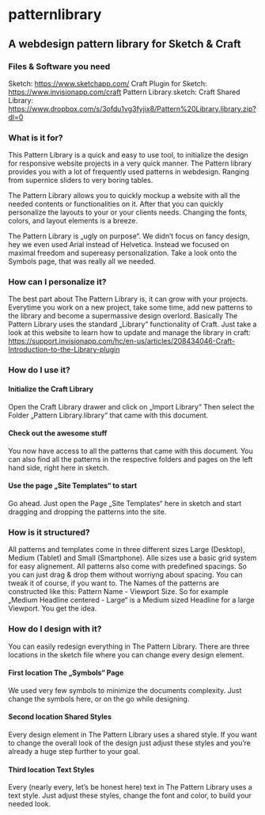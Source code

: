 # patternlibrary
## A webdesign pattern library for Sketch & Craft

### Files & Software you need
Sketch: https://www.sketchapp.com/
Craft Plugin for Sketch: https://www.invisionapp.com/craft
Pattern Library.sketch: 
Craft Shared Library: https://www.dropbox.com/s/3ofdu1vg3fyjix8/Pattern%20Library.library.zip?dl=0

### What is it for?
This Pattern Library is a quick and easy to use tool, to initialize the design for responsive website projects in a very quick manner. The Pattern library provides you with a lot of frequently used patterns in webdesign. Ranging from supernice sliders to very boring tables.

The Pattern Library allows you to quickly mockup a website with all the needed contents or functionalities on it. After that you can quickly personalize the layouts to your or your clients needs. Changing the fonts, colors, and layout elements is a breeze.

The Pattern Library is „ugly on purpose“. We didn’t focus on fancy design, hey we even used Arial instead of Helvetica. Instead we focused on maximal freedom and supereasy personalization. Take a look onto the Symbols page, that was really all we needed.

### How can I personalize it?
The best part about The Pattern Library is, it can grow with your projects. Everytime you work on a new project, take some time, add new patterns to the library and become a supermassive design overlord. Basically The Pattern Library uses the standard „Library“ functionality of Craft. Just take a look at this website to learn how to update and manage the library in craft:
https://support.invisionapp.com/hc/en-us/articles/208434046-Craft-Introduction-to-the-Library-plugin

### How do I use it?
#### Initialize the Craft Library
Open the Craft Library drawer and click on „Import Library“ Then select the Folder „Pattern Library.library“ that came with this document.

#### Check out the awesome stuff
You now have access to all the patterns that came with this document. You can also find all the patterns in the respective folders and pages on the left hand side, right here in sketch.

#### Use the page „Site Templates“ to start
Go ahead. Just open the Page „Site Templates“ here in sketch and start dragging and dropping the patterns into the site.

### How is it structured?
All patterns and templates come in three different sizes Large (Desktop), Medium (Tablet) and Small (Smartphone). Alle sizes use a basic grid system for easy alignement. All patterns also come with predefined spacings. So you can just drag & drop them without worriyng about spacing. You can tweak it of course, if you want to. The Names of the patterns are constructed like this: Pattern Name - Viewport Size.
So for example „Medium Headline centered - Large“ is a Medium sized Headline for a large Viewport. You get the idea.

### How do I design with it?
You can easily redesign everything in The Pattern Library. There are three locations in the sketch file where you can change every design element.

#### First location The „Symbols“ Page
We used very few symbols to minimize the documents complexity.
Just change the symbols here, or on the go while designing.

#### Second location Shared Styles
Every design element in The Pattern Library uses a shared style. If you want to change the overall look of the design just adjust these styles and you’re already a huge step further to your goal.

#### Third location Text Styles
Every (nearly every, let’s be honest here) text in The Pattern Library uses a text style. Just adjust these styles, change the font and color, to build your needed look.


